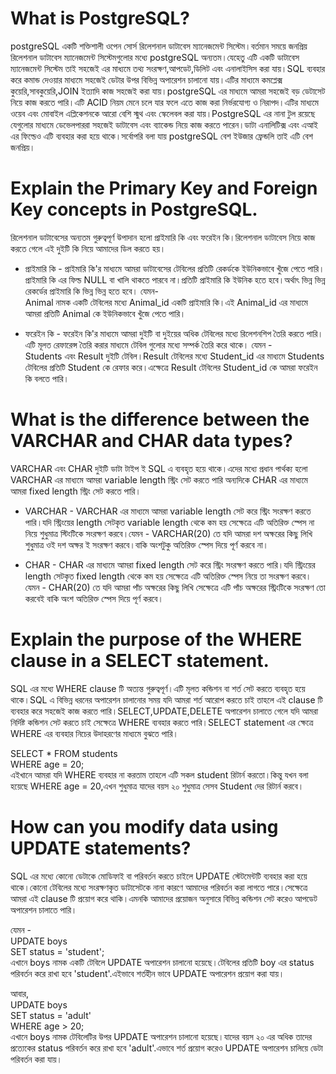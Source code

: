 # What is PostgreSQL?
postgreSQL একটি শক্তিশালী ওপেন সোর্স রিলেশনাল ডাটাবেস ম্যানেজমেন্ট সিস্টেম।বর্তমান সময়ে জনপ্রিয় রিলেশনাল ডাটাবেস ম্যানেজমেন্ট সিস্টেমগুলোর মধ্যে postgreSQL অন্যতম।যেহেতু এটি একটি ডাটাবেস ম্যানেজমেন্ট সিস্টেম তাই সহজেই এর মাধ্যমে তথ্য সংরক্ষণ,আপডেট,ডিলিট এবং এনালাইসিস করা যায়।SQL ব্যবহার করে কমান্ড দেওয়ার মাধ্যমে সহজেই ডেটার উপর বিভিন্ন অপারেশন চালানো যায়।এটির মাধ্যমে কমপ্লেক্স কুয়েরি,সাবকুয়েরি,JOIN ইত্যাদি কাজ সহজেই করা যায়।postgreSQL এর মাধ্যমে আমরা সহজেই বড় ডেটাসেট নিয়ে কাজ করতে পারি।এটি ACID নিয়ম মেনে চলে যার ফলে এতে কাজ করা নির্ভরযোগ্য ও নিরাপদ।এটির মাধ্যমে ওয়েব এবং মোবাইল এপ্লিকেশনকে আরো বেশি স্মুথ এবং স্কেলেবল করা যায়।PostgreSQL এর নানা টুল রয়েছে যেগুলোর মাধ্যমে ডেভেলপাররা সহজেই ডাটাবেস এবং ব্যাকেন্ড নিয়ে কাজ করতে পারেন।ডাটা এনালিটিক্স এবং এআই এর ফিল্ডেও এটি ব্যবহার করা হয়ে থাকে।সর্বোপরি বলা যায় postgreSQL বেশ ইউজার ফ্রেন্ডলি তাই এটি বেশ জনপ্রিয়।

# Explain the Primary Key and Foreign Key concepts in PostgreSQL.
রিলেশনাল ডাটাবেসের অন্যতম গুরুত্বপূর্ণ উপাদান হলো প্রাইমারি কি এবং ফরেইন কি।রিলেশনাল ডাটাবেস নিয়ে কাজ করতে গেলে এই দুইটি কি নিয়ে আমাদের ডিল করতে হয়।

- প্রাইমারি কি - প্রাইমারি কি'র মাধ্যমে আমরা ডাটাবেসের টেবিলের প্রতিটি রেকর্ডকে ইউনিকভাবে খুঁজে পেতে পারি।প্রাইমারি কি এর ফিল্ড NULL বা খালি  থাকতে পারবে না।প্রতিটি প্রাইমারি কি ইউনিক হতে হবে।অর্থাৎ ভিন্ন ভিন্ন রেকর্ডের  প্রাইমারি কি ভিন্ন ভিন্ন হতে হবে।
যেমন- <br>
Animal নামক একটি টেবিলের মধ্যে Animal_id একটি প্রাইমারি কি।এই Animal_id এর মাধ্যমে আমরা প্রতিটি Animal কে ইউনিকভাবে খুঁজে পেতে পারি।

- ফরেইন কি - ফরেইন কি'র মাধ্যমে আমরা দুইটি বা দুইয়ের অধিক টেবিলের মধ্যে রিলেশনশিপ তৈরি করতে পারি।এটি মূলত রেফারেন্স তৈরি করার মাধ্যমে টেবিল গুলোর মধ্যে সম্পর্ক তৈরি করে থাকে।
যেমন - <br>
Students এবং Result দুইটি টেবিল।Result টেবিলের মধ্যে Student_id এর মাধ্যমে Students টেবিলের প্রতিটি Student কে রেফার করে।এক্ষেত্রে Result টেবিলের Student_id কে আমরা ফরেইন কি বলতে পারি।

# What is the difference between the VARCHAR and CHAR data types?
VARCHAR এবং CHAR দুইটি ডাটা টাইপ ই SQL এ ব্যবহৃত হয়ে থাকে।এদের মধ্যে প্রধান পার্থক্য হলো VARCHAR এর মাধ্যমে আমরা variable length স্ট্রিং সেট করতে পারি অন্যদিকে CHAR এর মাধ্যমে আমরা fixed length স্ট্রিং সেট করতে পারি।

- VARCHAR - VARCHAR এর মাধ্যমে আমরা variable length সেট করে স্ট্রিং সংরক্ষণ করতে পারি।যদি স্ট্রিংয়ের length সেটকৃত variable length থেকে কম হয় সেক্ষেত্রে এটি অতিরিক্ত স্পেস না নিয়ে শুধুমাত্র স্টিংটিকে সংরক্ষণ করবে।যেমন - VARCHAR(20) তে যদি আমরা দশ অক্ষরের কিছু লিখি শুধুমাত্র ওই দশ অক্ষর ই সংরক্ষণ করবে।বাকি অংশটুকু অতিরিক্ত স্পেস দিয়ে পূর্ণ করবে না।

- CHAR - CHAR এর মাধ্যমে আমরা fixed length সেট করে স্ট্রিং সংরক্ষণ করতে পারি।যদি স্ট্রিংয়ের length সেটকৃত fixed length থেকে কম হয় সেক্ষেত্রে এটি অতিরিক্ত স্পেস নিয়ে তা সংরক্ষণ করবে।যেমন - CHAR(20) তে যদি আমরা পাঁচ অক্ষরের কিছু লিখি সেক্ষেত্রে এটি পাঁচ অক্ষরের স্ট্রিংটিকে সংরক্ষণ তো করবেই বাকি অংশ অতিরিক্ত স্পেস দিয়ে পূর্ণ করবে।

# Explain the purpose of the WHERE clause in a SELECT statement.
SQL এর মধ্যে WHERE clause টি অত্যন্ত গুরুত্বপূর্ণ।এটি মূলত কন্ডিশন বা শর্ত সেট করতে ব্যবহৃত হয়ে থাকে।SQL এ বিভিন্ন ধরনের অপারেশন চালানোর সময় যদি আমরা শর্ত আরোপ করতে চাই তাহলে এই clause টি ব্যবহার করে সহজেই কাজ করতে পারি।SELECT,UPDATE,DELETE অপারেশন চালাতে গেলে যদি আমরা নির্দিষ্ট কন্ডিশন সেট করতে চাই সেক্ষেত্রে WHERE ব্যবহার করতে পারি।SELECT statement এর ক্ষেত্রে WHERE এর ব্যবহার নিচের উদাহরণের মাধ্যমে বুঝতে পারি। 

SELECT * FROM students <br>
WHERE age = 20; <br>
এইখানে আমরা যদি WHERE ব্যবহার না করতাম তাহলে এটি সকল student রিটার্ন করতো।কিন্তু যখন বলা হয়েছে WHERE age = 20,এখন শুধুমাত্র যাদের বয়স ২০ শুধুমাত্র সেসব Student দের রিটার্ন করবে।

# How can you modify data using UPDATE statements?
SQL এর মধ্যে কোনো ডেটাকে মোডিফাই বা পরিবর্তন করতে চাইলে UPDATE স্টেটমেন্টটি ব্যবহার করা হয়ে থাকে।কোনো টেবিলের মধ্যে সংরক্ষণকৃত ডাটাসেটকে নানা কারণে আমাদের পরিবর্তন করা লাগতে পারে।সেক্ষেত্রে আমরা এই clause টি প্রয়োগ করে থাকি।এমনকি আমাদের প্রয়োজন অনুসারে বিভিন্ন কন্ডিশন সেট করেও আপডেট অপারেশন চালাতে পারি।

যেমন - <br>
UPDATE boys <br>
SET status = 'student'; <br>
এখানে boys নামক একটি টেবিলে UPDATE অপারেশন চালানো হয়েছে।টেবিলের প্রতিটি boy এর status পরিবর্তন করে রাখা হবে 'student'.এইভাবে শর্তহীন ভাবে UPDATE অপারেশন প্রয়োগ করা যায়।

আবার, <br>
UPDATE boys <br>
SET status = 'adult' <br>
WHERE age > 20; <br>
এখানে boys নামক টেবিলেটির উপর UPDATE অপারেশন চালানো হয়েছে।যাদের বয়স ২০ এর অধিক তাদের প্রত্যেকের status পরিবর্তন করে রাখা হবে 'adult'.এভাবে শর্ত প্রয়োগ করেও UPDATE অপারেশন চালিয়ে ডেটা পরিবর্তন করা যায়।


